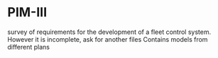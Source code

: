 # PIM-III
survey of requirements for the development of a fleet control system.
However it is incomplete, ask for another files
Contains models from different plans
